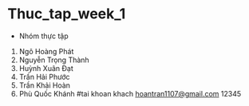 # Thuc_tap_week_1
- Nhóm thực tập 
1. Ngô Hoàng Phát
2. Nguyễn Trọng Thành
3. Huỳnh Xuân Đạt
4. Trần Hải Phước
6. Trần Khải Hoàn
7. Phù Quốc Khánh
#tai khoan khach
hoantran1107@gmail.com
12345
